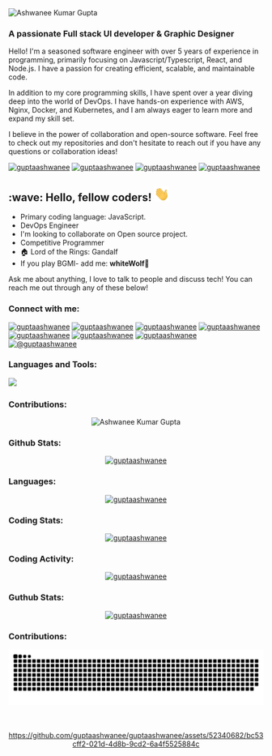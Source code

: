<!-- # [Ashwanee Kumar Gupta](https://www.linkedin.com/in/guptaaswhanee) -->

<picture>
  <source media="(prefers-color-scheme: dark)" srcset="https://readme-typing-svg.demolab.com?font=JetBrains+Mono&weight=500&size=30&pause=1000&color=fff&width=435&lines=Ashwanee+Kumar+Gupta" />
  <source media="(prefers-color-scheme: light)" srcset="https://readme-typing-svg.demolab.com?font=JetBrains+Mono&weight=500&size=30&pause=1000&color=011F40&width=435&lines=Ashwanee+Kumar+Gupta" />
<img alt="Ashwanee Kumar Gupta" src="https://readme-typing-svg.demolab.com?font=JetBrains+Mono&weight=500&size=30&pause=1000&color=ffcc34&width=435&lines=Ashwanee+Kumar+Gupta" />
</picture>

<h3>A passionate Full stack UI developer & Graphic Designer</h3>

<p style='text-align:justify'>
	
Hello! I'm a seasoned software engineer with over 5 years of experience in programming, primarily focusing on Javascript/Typescript, React, and Node.js. I have a passion for creating efficient, scalable, and maintainable code.

In addition to my core programming skills, I have spent over a year diving deep into the world of DevOps. I have hands-on experience with AWS, Nginx, Docker, and Kubernetes, and I am always eager to learn more and expand my skill set.

I believe in the power of collaboration and open-source software. Feel free to check out my repositories and don't hesitate to reach out if you have any questions or collaboration ideas!
</p>

<p align="left">
	<a href="https://twitter.com/guptaashwanee" target="_blank"><img
			src="https://komarev.com/ghpvc/?username=guptaashwanee&label=Profile%20views&color=0e75b6&style=flat"
			alt="guptaashwanee" /></a>
	<a href="https://twitter.com/guptaashwanee" target="_blank"><img
			src="https://img.shields.io/twitter/follow/guptaashwanee" alt="guptaashwanee" /></a>
	<a href="https://github.com/guptaashwanee" target="_blank"><img
			src="https://img.shields.io/github/followers/guptaashwanee?style=social" alt="guptaashwanee" /></a>
	<a href="https://wakatime.com/@guptaashwanee" target="_blank"> <img
			src="https://wakatime.com/badge/user/29cd329b-1808-40d6-8dff-e4c229069972.svg" alt="guptaashwanee" /></a>
</p>
   
<h2> :wave: Hello, fellow coders! <img src="https://raw.githubusercontent.com/guptaashwanee/guptaashwanee/main/Hi.gif" width="30px">
</h2>

- Primary coding language: JavaScript.
- DevOps Engineer
- I'm looking to collaborate on Open source project.
- Competitive Programmer
- 🏠 Lord of the Rings: Gandalf
- If you play BGMI- add me: <b>whiteWolf🐺</b>

Ask me about anything, I love to talk to people and discuss tech! You can reach me out through any of these below!

<h3 align="left">Connect with me:</h3>
<p align="left">
	<a href="https://www.linkedin.com/in/guptaashwanee/" target="_blank"><img
			src="https://img.shields.io/badge/LinkedIn-brightgreen?style=social&logo=linkedin"
			alt="guptaashwanee" /></a>
	<a href="https://instagram.com/guptaashwanee" target="_blank"><img
			src="https://img.shields.io/badge/Instagram-brightgreen?style=social&logo=instagram"
			alt="guptaashwanee" /></a>
	<a href="https://github.com/guptaashwanee" target="_blank"><img
			src="https://img.shields.io/badge/Github-brightgreen?style=social&logo=github" alt="guptaashwanee" /></a>
	<a href="https://twitter.com/guptaashwanee" target="_blank"><img
			src="https://img.shields.io/badge/Twitter-brightgreen?style=social&logo=twitter" alt="guptaashwanee" /></a>
	<a href="https://www.dribbble.com/guptaashwanee" target="_blank"><img
			src="https://img.shields.io/badge/Dribbble-brightgreen?style=social&logo=dribbble"
			alt="guptaashwanee" /></a>
	<a href="https://facebook.com/guptaashwanee" target="_blank"><img
			src="https://img.shields.io/badge/Facebook-brightgreen?style=social&logo=facebook"
			alt="guptaashwanee" /></a>
	<a href="https://www.behance.net/guptaashwanee" target="_blank"><img
			src="https://img.shields.io/badge/Behance-brightgreen?style=social&logo=behance" alt="guptaashwanee" /></a>
	<a href="https://medium.com/@guptaashwanee" target="_blank"><img
			src="https://img.shields.io/badge/Medium-brightgreen?style=social&logo=medium" alt="@guptaashwanee" /></a>
</p>

<h3 align="left">Languages and Tools:</h3>
<img
	src="https://skillicons.dev/icons?i=nodejs,nginx,mongodb,kubernetes,aws,git,docker,githubactions,react,express,nextjs,webpack,threejs,js,ts,redux,firebase,postman,materialui,html,css,sass,bootstrap,ai&theme=light" />

<h3 align="left">Contributions:</h3>
<p align="center">
 <picture>
  <source media="(prefers-color-scheme: dark)" srcset="https://github-readme-streak-stats.herokuapp.com/?user=guptaashwanee&currStreakNum=2FD3EB&fire=red&sideLabels=F00&theme=neon-dark&hide_border=true" />
  <source media="(prefers-color-scheme: light)" srcset="https://github-readme-streak-stats.herokuapp.com/?user=guptaashwanee&currStreakNum=2FD3EB&fire=red&sideLabels=F00" />
<img alt="Ashwanee Kumar Gupta" src="https://github-readme-streak-stats.herokuapp.com/?user=guptaashwanee&currStreakNum=2FD3EB&fire=red&sideLabels=F00" />
</picture>
</p>

<h3 align="left">Github Stats:</h3>
<p align="center">
	<a href="#" target="_blank"><img
			src="https://github-readme-stats-rho-eight-72.vercel.app/api?username=guptaashwanee&show_icons=true&theme=dracula&count_private=true&include_all_commits=true&locale=en&rank_icon=github&show=reviews,discussions_started,discussions_answered,prs_merged,prs_merged_percentage"
			alt="guptaashwanee" /></a>
</p>

<h3 align="left">Languages:</h3>
<p align="center">
	<a href="#" target="_blank"><img
			src="https://github-readme-stats.vercel.app/api/top-langs/?username=guptaashwanee&show_icons=true"
			alt="guptaashwanee" /></a>
</p>

<h3 align="left">Coding Stats:</h3>
<p align="center">
<a href="#" target="_blank"><img
			src="https://github-readme-stats.vercel.app/api/wakatime?username=guptaashwanee&layout=compact"
			alt="guptaashwanee" /></a>

</p>

<h3 align="left">Coding Activity:</h3>
<p align="center">
<a href="#" target="_blank"><img
			src="https://wakatime.com/share/@guptaashwanee/b8f39bd8-337c-4edb-a98d-14a554783d33.svg"
			alt="guptaashwanee" /></a>

</p>

<h3 align="left">Guthub Stats:</h3>
<p align="center">
<a href="#" target="_blank"><img
			src="https://github-profile-trophy.vercel.app/?username=guptaashwanee&theme=gruvbox"
			alt="guptaashwanee" /></a>

</p>

<h3 align="left">Contributions:</h3>
<picture>
  <source media="(prefers-color-scheme: dark)" srcset="https://raw.githubusercontent.com/guptaashwanee/guptaashwanee/output/github-contribution-grid-snake.svg" />
<img alt="github-snake" src="https://raw.githubusercontent.com/guptaashwanee/guptaashwanee/output/github-contribution-grid-snake.svg" />
  <br/><br/><br/>
</picture>

<div align="center">
	
https://github.com/guptaashwanee/guptaashwanee/assets/52340682/bc53cff2-021d-4d8b-9cd2-6a4f5525884c
</div>



